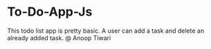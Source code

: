 # To-Do-App-Js
This todo list app is pretty basic. A user can add a task and delete an already added task.
@ Anoop Tiwari
